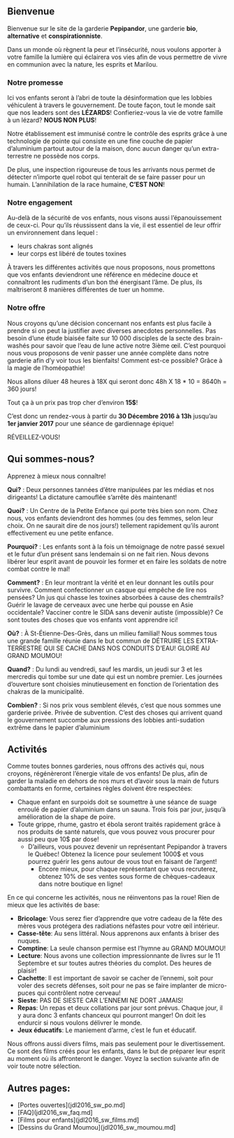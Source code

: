 ## Bienvenue

Bienvenue sur le site de la garderie **Pepipandor**, une garderie **bio**, **alternative** et **conspirationniste**.

Dans un monde où règnent la peur et l’insécurité, nous voulons apporter à votre famille la lumière qui éclairera vos vies afin de vous permettre de vivre en communion avec la nature, les esprits et Marilou.

### Notre promesse

Ici vos enfants seront à l’abri de toute la désinformation que les lobbies véhiculent à travers le gouvernement. De toute façon, tout le monde sait que nos leaders sont des **LÉZARDS**! Confieriez-vous la vie de votre famille à un lézard? **NOUS NON PLUS**!

Notre établissement est immunisé contre le contrôle des esprits grâce à une technologie de pointe qui consiste en une fine couche de papier d’aluminium partout autour de la maison, donc aucun danger qu’un extra-terrestre ne possède nos corps.

De plus, une inspection rigoureuse de tous les arrivants nous permet de détecter n’importe quel robot qui tenterait de se faire passer pour un humain. L’annihilation de la race humaine, **C’EST NON**!

### Notre engagement

Au-delà de la sécurité de vos enfants, nous visons aussi l’épanouissement de ceux-ci. Pour qu’ils réussissent dans la vie, il est essentiel de leur offrir un environnement dans lequel :
- leurs chakras sont alignés
- leur corps est libéré de toutes toxines

À travers les différentes activités que nous proposons, nous promettons que vos enfants deviendront une référence en médecine douce et connaîtront les rudiments d’un bon thé énergisant l’âme. De plus, ils maîtriseront 8 manières différentes de tuer un homme.

### Notre offre

Nous croyons qu’une décision concernant nos enfants est plus facile à prendre si on peut la justifier avec diverses anecdotes personnelles. Pas besoin d’une étude biaisée faite sur 10 000 disciples de la secte des brain-washés pour savoir que l’eau de lune active notre 3ième œil. C’est pourquoi nous vous proposons de venir passer une année complète dans notre garderie afin d’y voir tous les bienfaits! Comment est-ce possible? Grâce à la magie de l’homéopathie!

Nous allons diluer 48 heures à 18X qui seront donc 48h X 18 * 10 = 8640h = 360 jours!

Tout ça à un prix pas trop cher d’environ **15$**!

C’est donc un rendez-vous à partir du **30 Décembre 2016 à 13h** jusqu’au **1er janvier 2017** pour une séance de gardiennage épique!

RÉVEILLEZ-VOUS!

## Qui sommes-nous?

Apprenez à mieux nous connaître!

**Qui?** : Deux personnes tannées d’être manipulées par les médias et nos dirigeants! La dictature camouflée s’arrête dès maintenant!

**Quoi?** : Un Centre de la Petite Enfance qui porte très bien son nom. Chez nous, vos enfants deviendront des hommes (ou des femmes, selon leur choix. On ne saurait dire de nos jours!) tellement rapidement qu’ils auront effectivement eu une petite enfance.

**Pourquoi?** : Les enfants sont à la fois un témoignage de notre passé sexuel et le futur d’un présent sans lendemain si on ne fait rien. Nous devons libérer leur esprit avant de pouvoir les former et en faire les soldats de notre combat contre le mal!

**Comment?** : En leur montrant la vérité et en leur donnant les outils pour survivre. Comment confectionner un casque qui empêche de lire nos pensées? Un jus qui chasse les toxines absorbées à cause des chemtrails? Guérir le lavage de cerveaux avec une herbe qui pousse en Asie occidentale? Vacciner contre le SIDA sans devenir autiste (impossible)? Ce sont toutes des choses que vos enfants vont apprendre ici!

**Où?** : À St-Étienne-Des-Grès, dans un milieu familial! Nous sommes tous une grande famille réunie dans le but commun de DÉTRUIRE LES EXTRA-TERRESTRE QUI SE CACHE DANS NOS CONDUITS D’EAU! GLOIRE AU GRAND MOUMOU!

**Quand?** : Du lundi au vendredi, sauf les mardis, un jeudi sur 3 et les mercredis qui tombe sur une date qui est un nombre premier. Les journées d’ouverture sont choisies minutieusement en fonction de l’orientation des chakras de la municipalité.

**Combien?** : Si nos prix vous semblent élevés, c’est que nous sommes une garderie privée. Privée de subvention. C’est des choses qui arrivent quand le gouvernement succombe aux pressions des lobbies anti-sudation extrême dans le papier d’aluminium 

## Activités

Comme toutes bonnes garderies, nous offrons des activés qui, nous croyons, régénèreront l’énergie vitale de vos enfants! De plus, afin de garder la maladie en dehors de nos murs et d’avoir sous la main de futurs combattants en forme, certaines règles doivent être respectées:

- Chaque enfant en surpoids doit se soumettre à une séance de suage enroulé de papier d’aluminium dans un sauna. Trois fois par jour, jusqu’à amélioration de la shape de poire.
- Toute grippe, rhume, gastro et ébola seront traités rapidement grâce à nos produits de santé naturels, que vous pouvez vous procurer pour aussi peu que 10$ par dose!
  - D’ailleurs, vous pouvez devenir un représentant Pepipandor à travers le Québec! Obtenez la licence pour seulement 1000$ et vous pourrez guérir les gens autour de vous tout en faisant de l’argent!
    - Encore mieux, pour chaque représentant que vous recruterez, obtenez 10% de ses ventes sous forme de chèques-cadeaux dans notre boutique en ligne!

En ce qui concerne les activités, nous ne réinventons pas la roue! Rien de mieux que les activités de base:
- **Bricolage**: Vous serez fier d’apprendre que votre cadeau de la fête des mères vous protégera des radiations néfastes pour votre œil intérieur.
- **Casse-tête**: Au sens littéral. Nous apprenons aux enfants à briser des nuques.
- **Comptine**: La seule chanson permise est l’hymne au GRAND MOUMOU!
- **Lecture**: Nous avons une collection impressionnante de livres sur le 11 Septembre et sur toutes autres théories du complot. Des heures de plaisir!
- **Cachette**: Il est important de savoir se cacher de l’ennemi, soit pour voler des secrets défenses, soit pour ne pas se faire implanter de micro-puces qui contrôlent notre cerveau!
- **Sieste**: PAS DE SIESTE CAR L’ENNEMI NE DORT JAMAIS!
- **Repas**: Un repas et deux collations par jour sont prévus. Chaque jour, il y aura donc 3 enfants chanceux qui pourront manger! On doit les endurcir si nous voulons délivrer le monde.
- **Jeux éducatifs**: Le maniement d’arme, c’est le fun et éducatif.

Nous offrons aussi divers films, mais pas seulement pour le divertissement. Ce sont des films créés pour les enfants, dans le but de préparer leur esprit au moment où ils affronteront le danger. Voyez la section suivante afin de voir toute notre sélection.

## Autres pages:
- [Portes ouvertes](jdl2016_sw_po.md]
- [FAQ](jdl2016_sw_faq.md]
- [Films pour enfants](jdl2016_sw_films.md]
- [Dessins du Grand Moumou](jdl2016_sw_moumou.md]

